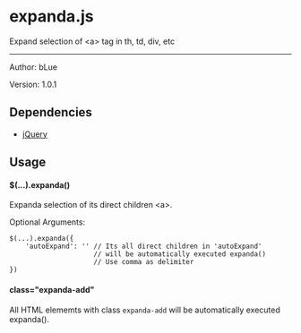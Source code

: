 # expanda.js

Expand selection of \<a> tag in th, td, div, etc

------

Author: bLue

Version: 1.0.1

## Dependencies

- [jQuery](https://jquery.com)

## Usage

#### $(...).expanda()

Expanda selection of its direct children \<a>.

Optional Arguments:

``` 
$(...).expanda({
    'autoExpand': '' // Its all direct children in 'autoExpand'
                     // will be automatically executed expanda()
                     // Use comma as delimiter
})
```

#### class="expanda-add"

All HTML elememts with class `expanda-add` will be automatically executed expanda().

	